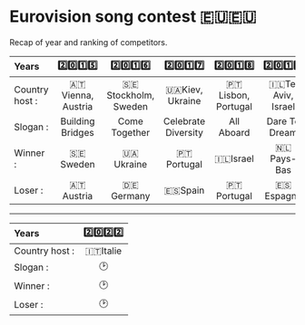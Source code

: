 # Eurovision song contest 🇪🇺🇪🇺
Recap of year and ranking of competitors.

|Years|2️⃣0️⃣1️⃣5️⃣|2️⃣0️⃣1️⃣6️⃣|2️⃣0️⃣1️⃣7️⃣|2️⃣0️⃣1️⃣8️⃣|2️⃣0️⃣1️⃣9️⃣|2️⃣0️⃣2️⃣0️⃣|2️⃣0️⃣2️⃣1️⃣|2️⃣0️⃣2️⃣2️⃣|
| :---|:-------:|:------:|:-------:|:-------:|:-------:|:-------:|:-------:|:-------:|
|Country host :|🇦🇹Vienna, Austria|🇸🇪Stockholm, Sweden|🇺🇦Kiev, Ukraine|🇵🇹Lisbon, Portugal|🇮🇱Tel Aviv, Israel|🇳🇱Rotterdam, Pays-Bas|🇳🇱Rotterdam, Pays-Bas|🇮🇹Italie|
|Slogan :|Building Bridges|Come Together|Celebrate Diversity|All Aboard|Dare To Dream|😷|OpenUp|🕑|
|Winner :|🇸🇪Sweden|🇺🇦Ukraine|🇵🇹Portugal|🇮🇱Israel|🇳🇱Pays-Bas|😷|🇮🇹Italie|🕑|
|Loser :|🇦🇹Austria|🇩🇪Germany|🇪🇸Spain|🇵🇹Portugal|🇪🇸Espagne|😷|🇬🇧UK|🕑|

---

|Years|2️⃣0️⃣2️⃣2️⃣|
| :---|:-------:|
|Country host :|🇮🇹Italie|
|Slogan :|🕑|
|Winner :|🕑|
|Loser :|🕑|
